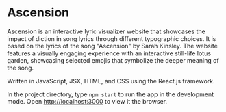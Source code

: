 # Ascension

Ascension is an interactive lyric visualizer website that showcases the impact of diction in song lyrics through different typographic choices. It is based on the lyrics of the song "Ascension" by Sarah Kinsley. The website features a visually engaging experience with an interactive still-life lotus garden, showcasing selected emojis that symbolize the deeper meaning of the song.

Written in JavaScript, JSX, HTML, and CSS using the React.js framework.

In the project directory, type `npm start` to run the app in the development mode.
Open [http://localhost:3000](http://localhost:3000) to view it the browser.
